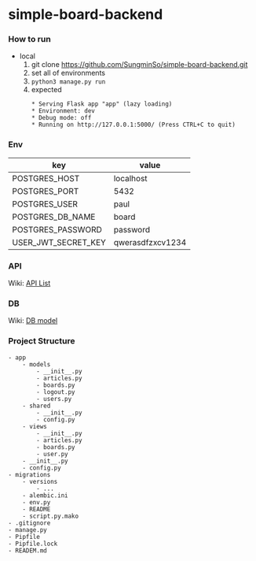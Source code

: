 # simple-board-backend

### How to run
- local
    1. git clone https://github.com/SungminSo/simple-board-backend.git
    1. set all of environments
    1. ``` python3 manage.py run ```
    1. expected 
        ``` 
        * Serving Flask app "app" (lazy loading)
        * Environment: dev
        * Debug mode: off
        * Running on http://127.0.0.1:5000/ (Press CTRL+C to quit)
        
       ```
       
### Env
|key                |value           |
|-------------------|----------------|
|POSTGRES_HOST      |localhost       |
|POSTGRES_PORT      |5432            |
|POSTGRES_USER      |paul            |
|POSTGRES_DB_NAME   |board           |
|POSTGRES_PASSWORD  |password        |
|USER_JWT_SECRET_KEY|qwerasdfzxcv1234|

### API
Wiki: <a href="https://github.com/SungminSo/simple-board-backend/wiki/API-List">API List</a>

### DB
Wiki: <a href="https://github.com/SungminSo/simple-board-backend/wiki/DB-Models">DB model</a>

### Project Structure
```
- app
    - models
        - __init__.py
        - articles.py
        - boards.py
        - logout.py
        - users.py
    - shared
        - __init__.py
        - config.py
    - views
        - __init__.py
        - articles.py
        - boards.py
        - user.py
    - __init__.py
    - config.py
- migrations
    - versions
        - ...
    - alembic.ini
    - env.py
    - README
    - script.py.mako
- .gitignore
- manage.py
- Pipfile
- Pipfile.lock
- READEM.md
```
